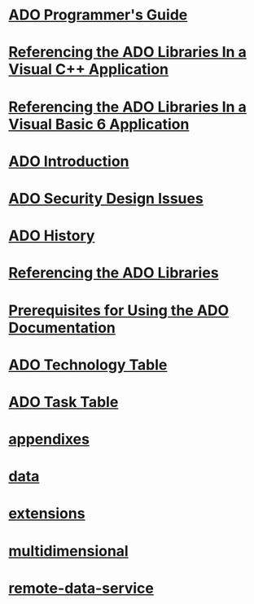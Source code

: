 # [ADO Programmer's Guide](ado-programmer-s-guide.md)
# [Referencing the ADO Libraries In a Visual C++ Application](referencing-the-ado-libraries-in-a-visual-c-application.md)
# [Referencing the ADO Libraries In a Visual Basic 6 Application](referencing-the-ado-libraries-in-a-visual-basic-6-application.md)
# [ADO Introduction](ado-introduction.md)
# [ADO Security Design Issues](ado-security-design-issues.md)
# [ADO History](ado-history.md)
# [Referencing the ADO Libraries](referencing-the-ado-libraries.md)
# [Prerequisites for Using the ADO Documentation](prerequisites-for-using-the-ado-documentation.md)
# [ADO Technology Table](ado-technology-table.md)
# [ADO Task Table](ado-task-table.md)

# [appendixes](./guide/appendixes/TOC.md)
# [data](./guide/data/TOC.md)
# [extensions](./guide/extensions/TOC.md)
# [multidimensional](./guide/multidimensional/TOC.md)
# [remote-data-service](./guide/remote-data-service/TOC.md)
